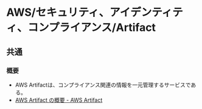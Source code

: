 # AWS/セキュリティ、アイデンティティ、コンプライアンス/Artifact

## 共通

### 概要

- AWS Artifactは、コンプライアンス関連の情報を一元管理するサービスである。
- [AWS Artifact の概要 - AWS Artifact](https://docs.aws.amazon.com/ja_jp/artifact/latest/ug/what-is-aws-artifact.html)
